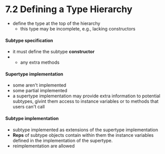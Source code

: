7.2 Defining a Type Hierarchy
===

- define the type at the top of the hierarchy
	- this type may be incomplete, e.g., lacking constructors

#### Subtype specification
- it must define the subtype **constructor**
- + any extra methods 

#### Supertype implementation
- some aren't implemented
- some partial implemented
- a supertype implementation may provide extra information to potential subtypes, givint them access to instance variables or to methods that users can't call

#### Subtype implementation
- subtype implemented as extensions of the supertype implementation
- **Reps** of subtype objects contain within them the instance variables defined in the implementation of the supertype. 
- reimplementation are allowed
	